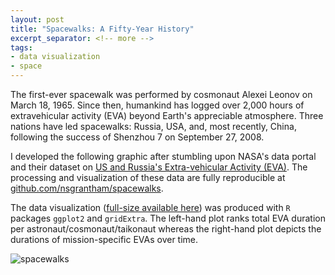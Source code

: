 ```yaml
---
layout: post
title: "Spacewalks: A Fifty-Year History"
excerpt_separator: <!-- more -->
tags:
- data visualization
- space
---
```


The first-ever spacewalk was performed by cosmonaut Alexei Leonov on March 18, 1965. Since then, humankind has logged over 2,000 hours of extravehicular activity (EVA) beyond Earth's appreciable atmosphere. Three nations have led spacewalks: Russia, USA, and, most recently, China, following the success of Shenzhou 7 on September 27, 2008.

I developed the following graphic after stumbling upon NASA's data portal and their dataset on [US and Russia's Extra-vehicular Activity (EVA)](https://data.nasa.gov/Raw-Data/Extra-vehicular-Activity-EVA-US-and-Russia/9kcy-zwvn). The processing and visualization of these data are fully reproducible at [github.com/nsgrantham/spacewalks](https://www.github.com/nsgrantham/spacewalks). 

<!-- more -->

The data visualization ([full-size available here](http://i.imgur.com/E0bOYHe.png)) was produced with `R` packages `ggplot2` and `gridExtra`. The left-hand plot ranks total EVA duration per astronaut/cosmonaut/taikonaut whereas the right-hand plot depicts the durations of mission-specific EVAs over time.

![spacewalks](http://i.imgur.com/E0bOYHe.png)

